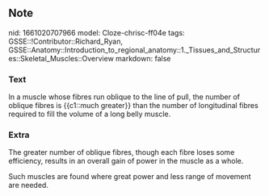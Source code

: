 ## Note
nid: 1661020707966
model: Cloze-chrisc-ff04e
tags: GSSE::!Contributor::Richard_Ryan, GSSE::Anatomy::Introduction_to_regional_anatomy::1._Tissues_and_Structures::Skeletal_Muscles::Overview
markdown: false

### Text
<div class='toggle'>
  In a muscle whose fibres run oblique to the line of pull, the
  number of oblique fibres is {{c1::much greater}} than the number
  of longitudinal fibres required to fill the volume of a long
  belly muscle.
</div>

### Extra
<p id="4d923e5c-3dde-43bc-8c13-1d27fcd05914" class="">The greater
number of oblique fibres, though each fibre loses some efficiency,
results in an overall gain of power in the muscle as a whole.
<p id="851e5f73-c670-4231-a0da-69b195fe5682" class="">Such muscles
are found where great power and less range of movement are needed.
